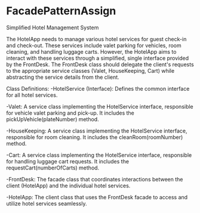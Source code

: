 # FacadePatternAssign

Simplified Hotel Management System

The HotelApp needs to manage various hotel services for guest check-in and check-out. These services include valet parking for vehicles, room cleaning, and handling luggage carts. However, the HotelApp aims to interact with these services through a simplified, single interface provided by the FrontDesk. The FrontDesk class should delegate the client's requests to the appropriate service classes (Valet, HouseKeeping, Cart) while abstracting the service details from the client.

Class Definitions:
  -HotelService (Interface): Defines the common interface for all hotel services.

  -Valet: A service class implementing the HotelService interface, responsible for vehicle valet parking and pick-up. It includes the pickUpVehicle(plateNumber) method.

  -HouseKeeping: A service class implementing the HotelService interface, responsible for room cleaning. It includes the cleanRoom(roomNumber) method.

  -Cart: A service class implementing the HotelService interface, responsible for handling luggage cart requests. It includes the requestCart(numberOfCarts) method.

  -FrontDesk: The facade class that coordinates interactions between the client (HotelApp) and the individual hotel services.

  -HotelApp: The client class that uses the FrontDesk facade to access and utilize hotel services seamlessly.
